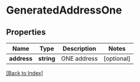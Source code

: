 # GeneratedAddressOne

## Properties

Name | Type | Description | Notes
------------ | ------------- | ------------- | -------------
**address** | **string** | ONE address | [optional]

[[Back to Index]](../index.md)

